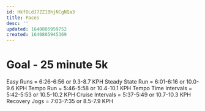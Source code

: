 ```yaml
---
id: HkfOLdJ7ZZ1BhjNCgNQa3
title: Paces
desc: ''
updated: 1640805959752
created: 1640805945369
---
```


# Goal - 25 minute 5k

Easy Runs = 6:26-6:56 or 9.3-8.7 KPH
Steady State Run = 6:01-6:16 or 10.0-9.6 KPH
Tempo Run = 5:46-5:58 or 10.4-10.1 KPH
Tempo Time Intervals = 5:42-5:53 or 10.5-10.2 KPH
Cruise Intervals = 5:37-5:49 or 10.7-10.3 KPH
Recovery Jogs = 7:03-7:35 or 8.5-7.9 KPH
